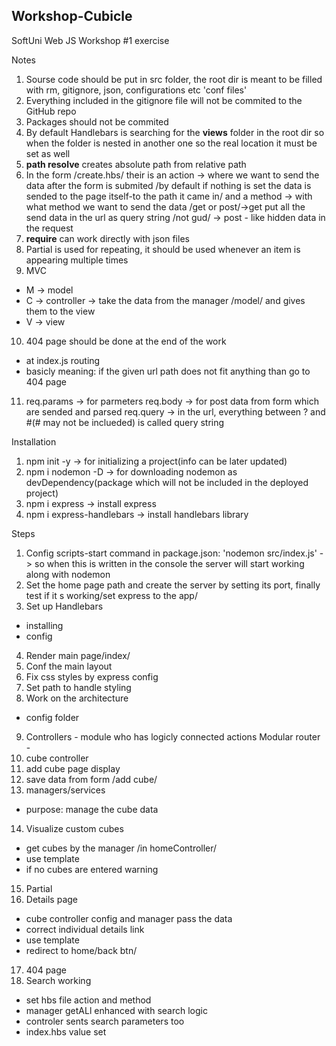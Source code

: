 ## Workshop-Cubicle
SoftUni Web JS Workshop #1 exercise

Notes
1. Sourse code should be put in src folder, the root dir is meant to be filled with rm, gitignore, json, configurations etc 'conf files'
2. Everything included in the gitignore file will not be commited to the GitHub repo
3. Packages should not be commited
4. By default Handlebars is searching for the **views** folder in the root dir
so when the folder is nested in another one so the real location
it must be set as well 
5. **path resolve** creates absolute path from relative path
6. In the form /create.hbs/ their is an action -> where we want to send the data after the form is submited /by default if nothing is set the data is sended to the page itself-to the path it came in/
and a method -> with what method we want to send the data /get or post/->get put all the send data in the url as query string /not gud/ -> post - like hidden data in the request
7. **require** can work directly with json files
8. Partial is used for repeating, it should be used whenever an item is appearing multiple times
9. MVC
- M -> model
- C -> controller -> take the data from the manager /model/ and gives them to the view
- V -> view
10. 404 page should be done at the end of the work
- at index.js routing
- basicly meaning: if the given url path does not fit anything than go to 404 page
11. req.params -> for parmeters
req.body -> for post data from form which are sended and parsed
req.query -> in the url, everything between ? and #(# may not be inclueded) is called query string

Installation
1. npm init -y -> for initializing a project(info can be later updated)
2. npm i nodemon -D -> for downloading nodemon as devDependency(package which will not be included in the deployed project)
3. npm i express -> install express
4. npm i express-handlebars -> install handlebars library

Steps
1. Config scripts-start command in package.json: 'nodemon src/index.js' -> so when this is written in the console the server will start working along with nodemon
2. Set the home page path and create the server by setting its port, finally test if it s working/set express to the app/
3. Set up Handlebars
- installing
- config
4. Render main page/index/
5. Conf the main layout
6. Fix css styles by express config
7. Set path to handle styling
8. Work on the architecture
- config folder
9. Controllers - module who has logicly connected actions
Modular router -
10. cube controller
11. add cube page display
12. save data from form /add cube/
13. managers/services
- purpose: manage the cube data
14. Visualize custom cubes
- get cubes by the manager /in homeController/
- use template
- if no cubes are entered warning
15. Partial 
16. Details page
- cube controller config and manager pass the data
- correct individual details link
- use template
- redirect to home/back btn/
17. 404 page
18. Search working
- set hbs file action and method
- manager getALl enhanced with search logic
- controler sents search parameters too
- index.hbs value set